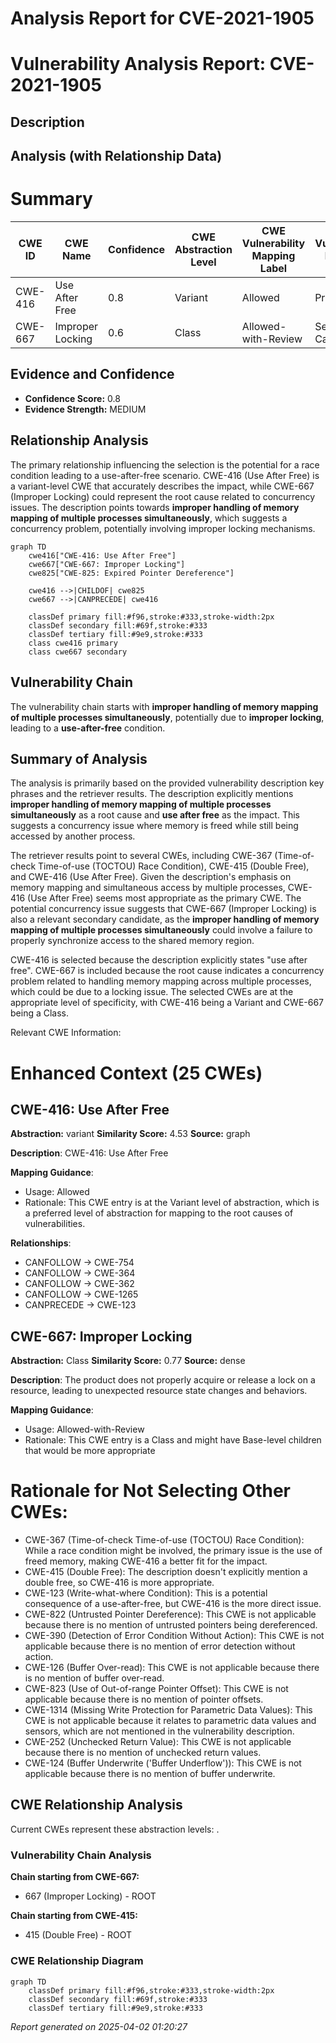 # Analysis Report for CVE-2021-1905

# Vulnerability Analysis Report: CVE-2021-1905

## Description



## Analysis (with Relationship Data)

# Summary
| CWE ID | CWE Name | Confidence | CWE Abstraction Level | CWE Vulnerability Mapping Label | CWE-Vulnerability Mapping Notes |
|---|---|---|---|---|---|
| CWE-416 | Use After Free | 0.8 | Variant | Allowed | Primary CWE |
| CWE-667 | Improper Locking | 0.6 | Class | Allowed-with-Review | Secondary Candidate |

## Evidence and Confidence

*   **Confidence Score:** 0.8
*   **Evidence Strength:** MEDIUM

## Relationship Analysis
The primary relationship influencing the selection is the potential for a race condition leading to a use-after-free scenario. CWE-416 (Use After Free) is a variant-level CWE that accurately describes the impact, while CWE-667 (Improper Locking) could represent the root cause related to concurrency issues. The description points towards **improper handling of memory mapping of multiple processes simultaneously**, which suggests a concurrency problem, potentially involving improper locking mechanisms.

```mermaid
graph TD
    cwe416["CWE-416: Use After Free"]
    cwe667["CWE-667: Improper Locking"]
    cwe825["CWE-825: Expired Pointer Dereference"]
    
    cwe416 -->|CHILDOF| cwe825
    cwe667 -->|CANPRECEDE| cwe416

    classDef primary fill:#f96,stroke:#333,stroke-width:2px
    classDef secondary fill:#69f,stroke:#333
    classDef tertiary fill:#9e9,stroke:#333
    class cwe416 primary
    class cwe667 secondary
```

## Vulnerability Chain
The vulnerability chain starts with **improper handling of memory mapping of multiple processes simultaneously**, potentially due to **improper locking**, leading to a **use-after-free** condition.

## Summary of Analysis
The analysis is primarily based on the provided vulnerability description key phrases and the retriever results. The description explicitly mentions **improper handling of memory mapping of multiple processes simultaneously** as a root cause and **use after free** as the impact. This suggests a concurrency issue where memory is freed while still being accessed by another process.

The retriever results point to several CWEs, including CWE-367 (Time-of-check Time-of-use (TOCTOU) Race Condition), CWE-415 (Double Free), and CWE-416 (Use After Free). Given the description's emphasis on memory mapping and simultaneous access by multiple processes, CWE-416 (Use After Free) seems most appropriate as the primary CWE. The potential concurrency issue suggests that CWE-667 (Improper Locking) is also a relevant secondary candidate, as the **improper handling of memory mapping of multiple processes simultaneously** could involve a failure to properly synchronize access to the shared memory region.

CWE-416 is selected because the description explicitly states "use after free". CWE-667 is included because the root cause indicates a concurrency problem related to handling memory mapping across multiple processes, which could be due to a locking issue. The selected CWEs are at the appropriate level of specificity, with CWE-416 being a Variant and CWE-667 being a Class.

Relevant CWE Information:

# Enhanced Context (25 CWEs)

## CWE-416: Use After Free
**Abstraction:** variant
**Similarity Score:** 4.53
**Source:** graph

**Description**:
CWE-416: Use After Free

**Mapping Guidance**:
- Usage: Allowed
- Rationale: This CWE entry is at the Variant level of abstraction, which is a preferred level of abstraction for mapping to the root causes of vulnerabilities.

**Relationships**:
- CANFOLLOW -> CWE-754
- CANFOLLOW -> CWE-364
- CANFOLLOW -> CWE-362
- CANFOLLOW -> CWE-1265
- CANPRECEDE -> CWE-123

## CWE-667: Improper Locking
**Abstraction:** Class
**Similarity Score:** 0.77
**Source:** dense

**Description**:
The product does not properly acquire or release a lock on a resource, leading to unexpected resource state changes and behaviors.

**Mapping Guidance**:
- Usage: Allowed-with-Review
- Rationale: This CWE entry is a Class and might have Base-level children that would be more appropriate

# Rationale for Not Selecting Other CWEs:

*   CWE-367 (Time-of-check Time-of-use (TOCTOU) Race Condition): While a race condition might be involved, the primary issue is the use of freed memory, making CWE-416 a better fit for the impact.
*   CWE-415 (Double Free): The description doesn't explicitly mention a double free, so CWE-416 is more appropriate.
*   CWE-123 (Write-what-where Condition): This is a potential consequence of a use-after-free, but CWE-416 is the more direct issue.
*   CWE-822 (Untrusted Pointer Dereference): This CWE is not applicable because there is no mention of untrusted pointers being dereferenced.
*   CWE-390 (Detection of Error Condition Without Action): This CWE is not applicable because there is no mention of error detection without action.
*   CWE-126 (Buffer Over-read): This CWE is not applicable because there is no mention of buffer over-read.
*   CWE-823 (Use of Out-of-range Pointer Offset): This CWE is not applicable because there is no mention of pointer offsets.
*   CWE-1314 (Missing Write Protection for Parametric Data Values): This CWE is not applicable because it relates to parametric data values and sensors, which are not mentioned in the vulnerability description.
*   CWE-252 (Unchecked Return Value): This CWE is not applicable because there is no mention of unchecked return values.
*   CWE-124 (Buffer Underwrite ('Buffer Underflow')): This CWE is not applicable because there is no mention of buffer underwrite.


## CWE Relationship Analysis

Current CWEs represent these abstraction levels: .


### Vulnerability Chain Analysis

**Chain starting from CWE-667:**
- 667 (Improper Locking) - ROOT


**Chain starting from CWE-415:**
- 415 (Double Free) - ROOT



### CWE Relationship Diagram

```mermaid
graph TD
    classDef primary fill:#f96,stroke:#333,stroke-width:2px
    classDef secondary fill:#69f,stroke:#333
    classDef tertiary fill:#9e9,stroke:#333
```



*Report generated on 2025-04-02 01:20:27*
